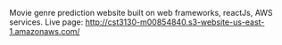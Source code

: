 Movie genre prediction website built on web frameworks, reactJs, AWS services.
Live page:  http://cst3130-m00854840.s3-website-us-east-1.amazonaws.com/
